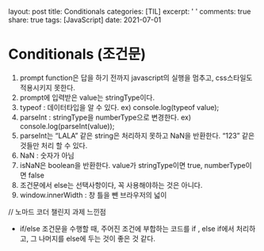 layout: post
title: Conditionals 
categories: [TIL]
excerpt: ' '
comments: true
share: true
tags: [JavaScript]
date: 2021-07-01

# Conditionals (조건문)

1. prompt function은 답을 하기 전까지 javascript의 실행을 멈추고, css스타일도 적용시키지 못한다.
2. prompt에 입력받은 value는 stringType이다.
3. typeof : 데이터타입을 알 수 있다. ex) console.log(typeof value);
4. parseInt : stringType을 numberType으로 변경한다. ex) console.log(parseInt(value));
5. parseInt는 “LALA” 같은 string은 처리하지 못하고 NaN을 반환한다. “123” 같은 것들만 처리 할 수 있다.
6. NaN : 숫자가 아님
7. isNaN은 boolean을 반환한다. value가 stringType이면 true, numberType이면 false
8. 조건문에서 else는 선택사항이다, 꼭 사용해야하는 것은 아니다.
9. window.innerWidth : 창 틀을 뺀 브라우저의 넓이



// 노마드 코더 챌린지 과제 느낀점

- if/else 조건문을 수행할 때, 주어진 조건에 부합하는 코드를 if , else if에서 처리하고,  그 나머지를 else에 두는 것이 좋은 것 같다. 

